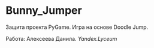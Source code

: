 # Bunny_Jumper
Защита проекта PyGame. Игра на основе Doodle Jump.

Работа: Алексеева Данила.
_Yandex.Lyceum_
